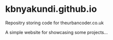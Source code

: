 # kbnyakundi.github.io
Repositry storing code for theurbancoder.co.uk

A simple website for showcasing some projects...
